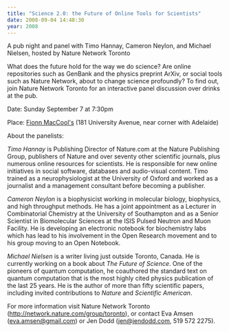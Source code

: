 ```yaml
---
title: "Science 2.0: the Future of Online Tools for Scientists"
date: 2008-09-04 14:48:30
year: 2008
---
```

A pub night and panel with Timo Hannay, Cameron Neylon, and Michael Nielsen, hosted by Nature Network Toronto

What does the future hold for the way we do science?  Are online repositories such as GenBank and the physics preprint ArXiv, or social tools such as Nature Network, about to change science profoundly?  To find out, join Nature Network Toronto for an interactive panel discussion over drinks at the pub.

Date: Sunday September 7 at 7:30pm

Place: <a href="http://maps.google.com/maps?f=q&amp;hl=en&amp;geocode=&amp;q=181+university+ave+toronto&amp;sll=46.55886,-95.712891&amp;sspn=34.760328,92.8125&amp;ie=UTF8&amp;z=16&amp;iwloc=addr">Fionn MacCool's</a> (181 University Avenue, near corner with Adelaide)

About the panelists:

<em>Timo Hannay</em> is Publishing Director of Nature.com at the Nature Publishing Group, publishers of Nature and over seventy other scientific journals, plus numerous online resources for scientists.  He is responsible for new online initiatives in social software,  databases and audio-visual content.  Timo trained as a neurophysiologist at the University of Oxford and worked as a journalist and a management consultant before becoming a publisher.

<em>Cameron Neylon</em> is a biophysicist working in molecular biology, biophysics, and high throughput methods.  He has a joint appointment as a Lecturer in Combinatorial Chemistry at the University of Southampton and as a Senior Scientist in Biomolecular Sciences at the ISIS Pulsed Neutron and Muon Facility.  He is developing an electronic notebook for biochemistry labs which has lead to his involvement in the Open Research movement and to his group moving to an Open Notebook.

<em>Michael Nielsen</em> is a writer living just outside Toronto, Canada. He is currently working on a book about <cite>The Future of Science</cite>.  One of the pioneers of quantum computation, he coauthored the standard text on quantum computation that is the most highly cited physics publication of the last 25 years. He is the author of more than fifty scientific papers, including invited contributions to <cite>Nature</cite> and <cite>Scientific American</cite>.

For more information visit Nature Network Toronto (<a href="http://network.nature.com/group/toronto">http://network.nature.com/group/toronto</a>), or contact Eva Amsen (eva.amsen@gmail.com) or Jen Dodd (jen@jendodd.com, 519 572 2275).
